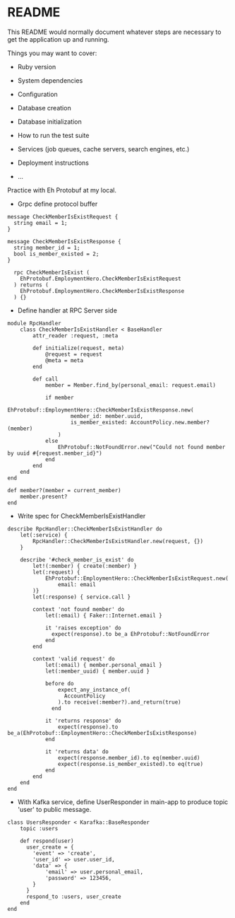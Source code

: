 # README

This README would normally document whatever steps are necessary to get the
application up and running.

Things you may want to cover:

- Ruby version

- System dependencies

- Configuration

- Database creation

- Database initialization

- How to run the test suite

- Services (job queues, cache servers, search engines, etc.)

- Deployment instructions

- ...

Practice with Eh Protobuf at my local.

- Grpc define protocol buffer

```
message CheckMemberIsExistRequest {
  string email = 1;
}

message CheckMemberIsExistResponse {
  string member_id = 1;
  bool is_member_existed = 2;
}
```

```
  rpc CheckMemberIsExist (
    EhProtobuf.EmploymentHero.CheckMemberIsExistRequest
  ) returns (
    EhProtobuf.EmploymentHero.CheckMemberIsExistResponse
  ) {}
```

- Define handler at RPC Server side

```
module RpcHandler
    class CheckMemberIsExistHandler < BaseHandler
        attr_reader :request, :meta

        def initialize(request, meta)
            @request = request
            @meta = meta
        end

        def call
            member = Member.find_by(personal_email: request.email)

            if member
                EhProtobuf::EmploymentHero::CheckMemberIsExistResponse.new(
                    member_id: member.uuid,
                    is_member_existed: AccountPolicy.new.member?(member)
                )
            else
                EhProtobuf::NotFoundError.new("Could not found member by uuid #{request.member_id}")
            end
        end
    end
end
```

```
def member?(member = current_member)
    member.present?
end
```

- Write spec for CheckMemberIsExistHandler

```
describe RpcHandler::CheckMemberIsExistHandler do
    let(:service) {
        RpcHandler::CheckMemberIsExistHandler.new(request, {})
    }

    describe '#check_member_is_exist' do
        let!(:member) { create(:member) }
        let(:request) {
            EhProtobuf::EmploymentHero::CheckMemberIsExistRequest.new(
                email: email
        )}
        let(:response) { service.call }

        context 'not found member' do
            let(:email) { Faker::Internet.email }

            it 'raises exception' do
              expect(response).to be_a EhProtobuf::NotFoundError
            end
        end

        context 'valid request' do
            let(:email) { member.personal_email }
            let(:member_uuid) { member.uuid }

            before do
                expect_any_instance_of(
                  AccountPolicy
                ).to receive(:member?).and_return(true)
              end

            it 'returns response' do
                expect(response).to be_a(EhProtobuf::EmploymentHero::CheckMemberIsExistResponse)
            end

            it 'returns data' do
                expect(response.member_id).to eq(member.uuid)
                expect(response.is_member_existed).to eq(true)
            end
        end
    end
end
```

- With Kafka service, define UserResponder in main-app to produce topic 'user' to public message.

```
class UsersResponder < Karafka::BaseResponder
    topic :users

    def respond(user)
      user_create = {
        'event' => 'create',
        'user_id' => user.user_id,
        'data' => {
            'email' => user.personal_email,
            'password' => 123456,
        }
      }
      respond_to :users, user_create
    end
end
```
